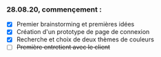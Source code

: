 
### 28.08.20, commençement :

- [x] Premier brainstorming et premières idées
- [x] Création d'un prototype de page de connexion
- [x] Recherche et choix de deux thèmes de couleurs
- [ ] ~~Première entretient avec le client~~
